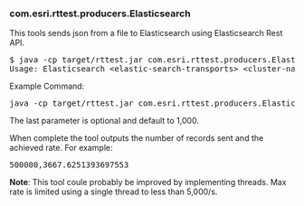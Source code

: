 ### com.esri.rttest.producers.Elasticsearch

This tools sends json from a file to Elasticsearch using Elasticsearch Rest API.  

<pre>
$ java -cp target/rttest.jar com.esri.rttest.producers.Elasticsearch 
Usage: Elasticsearch &lt;elastic-search-transports&gt; &lt;cluster-name&gt; &lt;index&gt; &lt;type&gt; &lt;file&gt; &lt;rate&gt; &lt;numrecords&gt; (&lt;elastic-bulk-num&gt;)
</pre>

Example Command:

<pre>
java -cp target/rttest.jar com.esri.rttest.producers.Elasticsearch http://localhost:9200/my/planes planes.json 10000 500000
</pre>

The last parameter is optional and default to 1,000. 

When complete the tool outputs the number of records sent and the achieved rate.  For example:

<pre>
500000,3667.6251393697553
</pre>

**Note**: This tool coule probably be improved by implementing threads.  Max rate is limited using a single thread to less than 5,000/s.  



